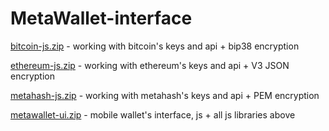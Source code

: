 # MetaWallet-interface
[bitcoin-js.zip](https://github.com/metahashorg/MetaWallet-interface/blob/master/bitcoin-js.zip) - working with bitcoin's keys and api + bip38 encryption

[ethereum-js.zip](https://github.com/metahashorg/MetaWallet-interface/blob/master/ethereum-js.zip) - working with ethereum's keys and api + V3 JSON encryption

[metahash-js.zip](https://github.com/metahashorg/MetaWallet-interface/blob/master/metahash-js.zip) - working with metahash's keys and api + PEM encryption

[metawallet-ui.zip](https://github.com/metahashorg/MetaWallet-interface/blob/master/metawallet-ui.zip) - mobile wallet's interface, js + all js libraries above
